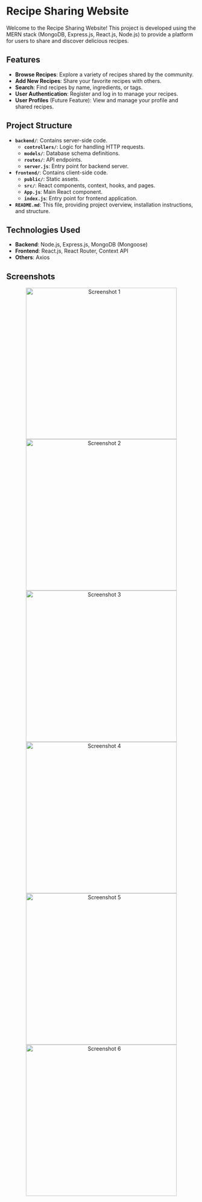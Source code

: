 # Recipe Sharing Website

Welcome to the Recipe Sharing Website! This project is developed using the MERN stack (MongoDB, Express.js, React.js, Node.js) to provide a platform for users to share and discover delicious recipes.

## Features

- **Browse Recipes**: Explore a variety of recipes shared by the community.
- **Add New Recipes**: Share your favorite recipes with others.
- **Search**: Find recipes by name, ingredients, or tags.
- **User Authentication**: Register and log in to manage your recipes.
- **User Profiles** (Future Feature): View and manage your profile and shared recipes.

## Project Structure

- **`backend/`**: Contains server-side code.
  - **`controllers/`**: Logic for handling HTTP requests.
  - **`models/`**: Database schema definitions.
  - **`routes/`**: API endpoints.
  - **`server.js`**: Entry point for backend server.
- **`frontend/`**: Contains client-side code.
  - **`public/`**: Static assets.
  - **`src/`**: React components, context, hooks, and pages.
  - **`App.js`**: Main React component.
  - **`index.js`**: Entry point for frontend application.
- **`README.md`**: This file, providing project overview, installation instructions, and structure.

## Technologies Used

- **Backend**: Node.js, Express.js, MongoDB (Mongoose)
- **Frontend**: React.js, React Router, Context API
- **Others**: Axios

## Screenshots

<div align="center">
  <img src="https://github.com/user-attachments/assets/e1d52ab1-d1d4-4965-a080-6304a5187902" alt="Screenshot 1" width="400" />
  <img src="https://github.com/user-attachments/assets/3ce58bb2-6ca1-4d21-b551-9083c17544e5" alt="Screenshot 2" width="400" />
</div>

<div align="center">
  <img src="https://github.com/user-attachments/assets/8d67fb8f-ff47-48bb-aaea-559f63d4d39b" alt="Screenshot 3" width="400" />
  <img src="https://github.com/user-attachments/assets/a70c511f-43be-4ba9-aee5-5b3ab0b2fa4c" alt="Screenshot 4" width="400" />
</div>

<div align="center">
  <img src="https://github.com/user-attachments/assets/3e60e32d-4aa0-482d-9a5f-c40682bec3e7" alt="Screenshot 5" width="400" />
  <img src="https://github.com/user-attachments/assets/27166d53-39d6-4a64-b8ac-21a7fa452c79" alt="Screenshot 6" width="400" />
</div>

